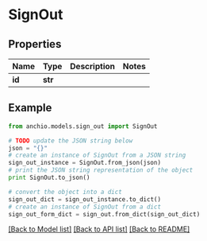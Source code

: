 # SignOut


## Properties

Name | Type | Description | Notes
------------ | ------------- | ------------- | -------------
**id** | **str** |  | 

## Example

```python
from anchio.models.sign_out import SignOut

# TODO update the JSON string below
json = "{}"
# create an instance of SignOut from a JSON string
sign_out_instance = SignOut.from_json(json)
# print the JSON string representation of the object
print SignOut.to_json()

# convert the object into a dict
sign_out_dict = sign_out_instance.to_dict()
# create an instance of SignOut from a dict
sign_out_form_dict = sign_out.from_dict(sign_out_dict)
```
[[Back to Model list]](../README.md#documentation-for-models) [[Back to API list]](../README.md#documentation-for-api-endpoints) [[Back to README]](../README.md)


